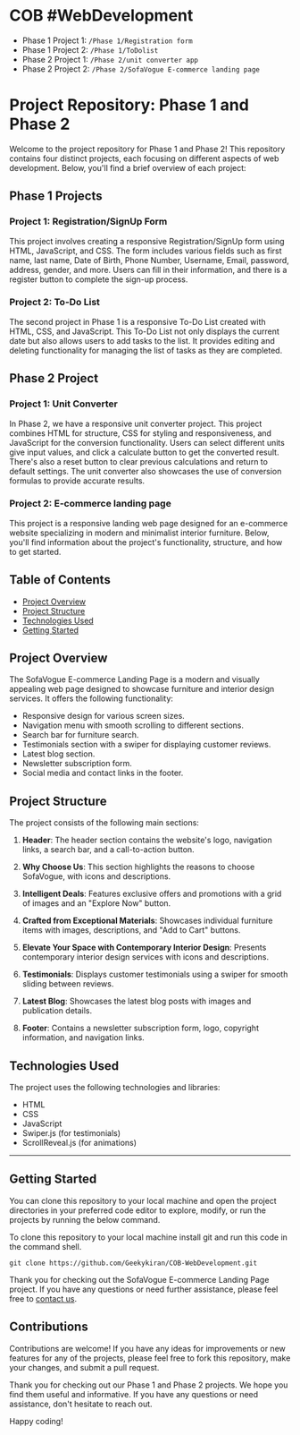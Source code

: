 # COB #WebDevelopment
- Phase 1 Project 1: `/Phase 1/Registration form`
- Phase 1 Project 2: `/Phase 1/ToDolist`
- Phase 2 Project 1: `/Phase 2/unit converter app`
- Phase 2 Project 2: `/Phase 2/SofaVogue E-commerce landing page`
  
# Project Repository: Phase 1 and Phase 2

Welcome to the project repository for Phase 1 and Phase 2! This repository contains four distinct projects, each focusing on different aspects of web development. Below, you'll find a brief overview of each project:

## Phase 1 Projects

### Project 1: Registration/SignUp Form

This project involves creating a responsive Registration/SignUp form using HTML, JavaScript, and CSS. The form includes various fields such as first name, last name, Date of Birth, Phone Number, Username, Email, password, address, gender, and more. Users can fill in their information, and there is a register button to complete the sign-up process.

### Project 2: To-Do List

The second project in Phase 1 is a responsive To-Do List created with HTML, CSS, and JavaScript. This To-Do List not only displays the current date but also allows users to add tasks to the list. It provides editing and deleting functionality for managing the list of tasks as they are completed.

## Phase 2 Project

### Project 1: Unit Converter

In Phase 2, we have a responsive unit converter project. This project combines HTML for structure, CSS for styling and responsiveness, and JavaScript for the conversion functionality. Users can select different units give input values, and click a calculate button to get the converted result. There's also a reset button to clear previous calculations and return to default settings. The unit converter also showcases the use of conversion formulas to provide accurate results.

### Project 2: E-commerce landing page

This project is a responsive landing web page designed for an e-commerce website specializing in modern and minimalist interior furniture. Below, you'll find information about the project's functionality, structure, and how to get started.

## Table of Contents

- [Project Overview](#project-overview)
- [Project Structure](#project-structure)
- [Technologies Used](#technologies-used)
- [Getting Started](#getting-started)

## Project Overview

The SofaVogue E-commerce Landing Page is a modern and visually appealing web page designed to showcase furniture and interior design services. It offers the following functionality:

- Responsive design for various screen sizes.
- Navigation menu with smooth scrolling to different sections.
- Search bar for furniture search.
- Testimonials section with a swiper for displaying customer reviews.
- Latest blog section.
- Newsletter subscription form.
- Social media and contact links in the footer.

## Project Structure

The project consists of the following main sections:

1. **Header**: The header section contains the website's logo, navigation links, a search bar, and a call-to-action button.

2. **Why Choose Us**: This section highlights the reasons to choose SofaVogue, with icons and descriptions.

3. **Intelligent Deals**: Features exclusive offers and promotions with a grid of images and an "Explore Now" button.

4. **Crafted from Exceptional Materials**: Showcases individual furniture items with images, descriptions, and "Add to Cart" buttons.

5. **Elevate Your Space with Contemporary Interior Design**: Presents contemporary interior design services with icons and descriptions.

6. **Testimonials**: Displays customer testimonials using a swiper for smooth sliding between reviews.

7. **Latest Blog**: Showcases the latest blog posts with images and publication details.

8. **Footer**: Contains a newsletter subscription form, logo, copyright information, and navigation links.

## Technologies Used

The project uses the following technologies and libraries:

- HTML
- CSS
- JavaScript
- Swiper.js (for testimonials)
- ScrollReveal.js (for animations)
  
---

## Getting Started
You can clone this repository to your local machine and open the project directories in your preferred code editor to explore, modify, or run the projects by running the below command.

To clone this repository to your local machine install git and run this code in the command shell.

   ```shell
   git clone https://github.com/Geekykiran/COB-WebDevelopment.git
   ```

Thank you for checking out the SofaVogue E-commerce Landing Page project. If you have any questions or need further assistance, please feel free to [contact us](mailto:contact@sofavogue.com).

## Contributions

Contributions are welcome! If you have any ideas for improvements or new features for any of the projects, please feel free to fork this repository, make your changes, and submit a pull request.

Thank you for checking out our Phase 1 and Phase 2 projects. We hope you find them useful and informative. If you have any questions or need assistance, don't hesitate to reach out.


Happy coding!
